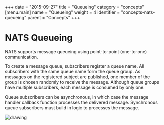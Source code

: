 +++
date = "2015-09-27"
title = "Queueing"
category = "concepts"
[menu.main]
  name = "Queueing"
  weight = 4
  identifier = "concepts-nats-queueing"
  parent = "Concepts"
+++

# NATS Queueing

NATS supports message queueing using point-to-point (one-to-one) communication.

To create a message queue, subscribers register a queue name. All subscribers with the same queue name form the queue group. As messages on the registered subject are published, one member of the group is chosen randomly to receive the message. Although queue groups have multiple subscribers, each message is consumed by only one.

Queue subscribers can be asynchronous, in which case the message handler callback function processes the delivered message. Synchronous queue subscribers must build in logic to processes the message.

![drawing](/img/documentation/nats-queue.png)
